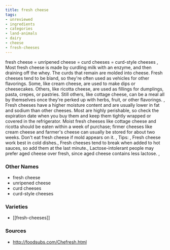 ```yaml
---
title: fresh cheese
tags:
- unreviewed
- ingredients
- categories
- land-animals
- dairy
- cheese
- fresh-cheeses
---
```

fresh cheese = unripened cheese = curd cheeses = curd-style cheeses , Most fresh cheese is made by curdling milk with an enzyme, and then draining off the whey. The curds that remain are molded into cheese. Fresh cheeses tend to be bland, so they're often used as vehicles for other flavorings. Some, like cream cheese, are used to make dips or cheesecakes. Others, like ricotta cheese, are used as fillings for dumplings, pasta, crepes, or pastries. Still others, like cottage cheese, can be a meal all by themselves once they're perked up with herbs, fruit, or other flavorings. , Fresh cheeses have a higher moisture content and are usually lower in fat and sodium than other cheeses. Most are highly perishable, so check the expiration date when you buy them and keep them tightly wrapped or covered in the refrigerator. Moist fresh cheeses like cottage cheese and ricotta should be eaten within a week of purchase; firmer cheeses like cream cheese and farmer's cheese can usually be stored for about two weeks. Don't eat fresh cheese if mold appears on it. , Tips: , Fresh cheese work best in cold dishes., Fresh cheeses tend to break when added to hot sauces, so add them at the last minute., Lactose-intolerant people may prefer aged cheese over fresh, since aged cheese contains less lactose. ,

### Other Names

* fresh cheese
* unripened cheese
* curd cheeses
* curd-style cheeses

### Varieties

* [[fresh-cheeses]]

### Sources
* http://foodsubs.com/Chefresh.html
